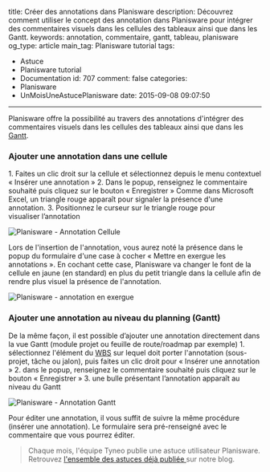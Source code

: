 title: Créer des annotations dans Planisware
description: Découvrez comment utiliser le concept des annotation dans Planisware pour intégrer des commentaires visuels dans les cellules des tableaux ainsi que dans les Gantt.
keywords: annotation, commentaire, gantt, tableau, planisware
og_type: article
main_tag: Planisware tutorial
tags:
  - Astuce
  - Planisware tutorial
  - Documentation
id: 707
comment: false
categories:
  - Planisware
  - UnMoisUneAstucePlanisware
date: 2015-09-08 09:07:50
---

Planisware offre la possibilité au travers des annotations d'intégrer des commentaires visuels dans les cellules des tableaux ainsi que dans les [Gantt](https://fr.wikipedia.org/wiki/Diagramme_de_Gantt).
<!-- more -->
### Ajouter une annotation dans une cellule

1\. Faites un clic droit sur la cellule et sélectionnez depuis le menu contextuel « Insérer une annotation »
2\. Dans le popup, renseignez le commentaire souhaité puis cliquez sur le bouton « Enregistrer »
Comme dans Microsoft Excel, un triangle rouge apparaît pour signaler la présence d'une annotation.
3. Positionnez le curseur sur le triangle rouge pour visualiser l’annotation

![Planisware - Annotation Cellule](//blog/wp-content/uploads/2015/09/Annotation-Cellule.gif)

Lors de l'insertion de l'annotation, vous aurez noté la présence dans le popup du formulaire d'une case à cocher « Mettre en exergue les annotations ». En cochant cette case, Planisware va changer le font de la cellule en jaune (en standard) en plus du petit triangle dans la cellule afin de rendre plus visuel la présence de l'annotation.

![Planisware - annotation en exergue](//blog/wp-content/uploads/2015/09/Planisware-annotation-en-exergue.png)

### Ajouter une annotation au niveau du planning (Gantt)

De la même façon, il est possible d’ajouter une annotation directement dans la vue Gantt (module projet ou feuille de route/roadmap par exemple)
1\. sélectionnez l'élément du [WBS](https://fr.wikipedia.org/wiki/Work_Breakdown_Structure) sur lequel doit porter l'annotation (sous-projet, tâche ou jalon), puis faites un clic droit pour « Insérer une annotation »
2\. dans le popup, renseignez le commentaire souhaité puis cliquez sur le bouton « Enregistrer »
3\. une bulle présentant l’annotation apparaît au niveau du Gantt

![Planisware - Annotation Gantt](//blog/wp-content/uploads/2015/09/Annotation-Gantt.gif)

Pour éditer une annotation, il vous suffit de suivre la même procédure (insérer une annotation). Le formulaire sera pré-renseigné avec le commentaire que vous pourrez éditer.

> Chaque mois, l'équipe Tyneo publie une astuce utilisateur Planisware. Retrouvez [l'ensemble des astuces déjà publiée ](https://tyneo.net/blog/categories/Astuce/)sur notre blog.